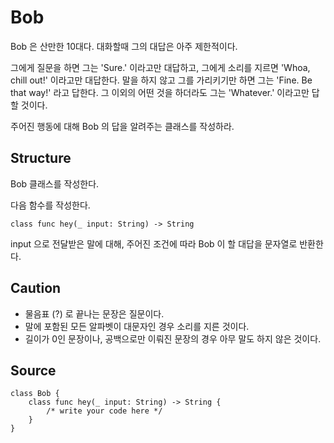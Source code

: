 # Bob

Bob 은 산만한 10대다. 대화할때 그의 대답은 아주 제한적이다.

그에게 질문을 하면 그는 'Sure.' 이라고만 대답하고, 그에게 소리를 지르면 'Whoa, chill out!' 이라고만 대답한다. 말을 하지 않고 그를 가리키기만 하면 그는 'Fine. Be that way!' 라고 답한다. 그 이외의 어떤 것을 하더라도 그는 'Whatever.' 이라고만 답할 것이다.

주어진 행동에 대해 Bob 의 답을 알려주는 클래스를 작성하라.


## Structure

Bob 클래스를 작성한다.

다음 함수를 작성한다.

    class func hey(_ input: String) -> String

input 으로 전달받은 말에 대해, 주어진 조건에 따라 Bob 이 할 대답을 문자열로 반환한다.

## Caution

* 물음표 (?) 로 끝나는 문장은 질문이다.
* 말에 포함된 모든 알파벳이 대문자인 경우 소리를 지른 것이다.
* 길이가 0인 문장이나, 공백으로만 이뤄진 문장의 경우 아무 말도 하지 않은 것이다.

## Source 

    class Bob {
        class func hey(_ input: String) -> String {
            /* write your code here */
        }
    }
